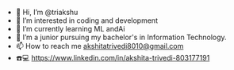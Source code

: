 - 👋 Hi, I’m @triakshu
- 👀 I’m interested in coding and development
- 🌱 I’m currently learning ML andAi
- 💞️ I’m a junior pursuing my bachelor's in Information Technology.
- 📫 How to reach me akshitatrivedi8010@gmail.com
- ☎️💻
https://www.linkedin.com/in/akshita-trivedi-803177191
<!---
triakshu/triakshu is a ✨ special ✨ repository because its `README.md` (this file) appears on your GitHub profile.
You can click the Preview link to take a look at your changes.
--->

